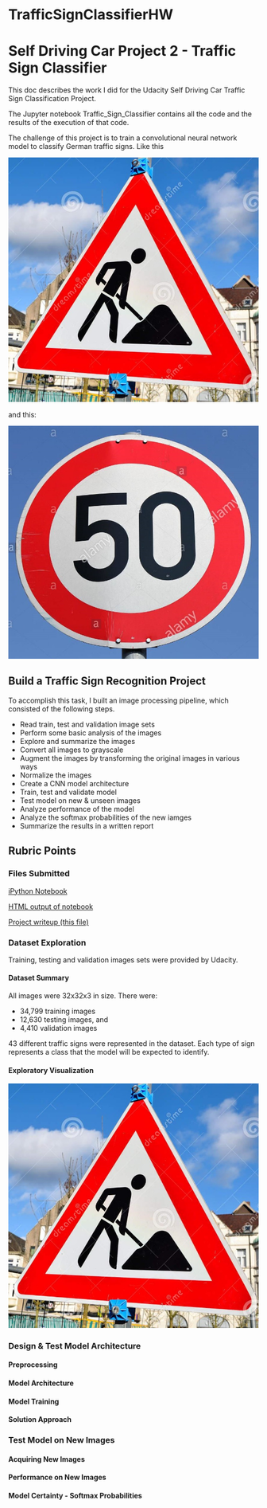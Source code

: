 # TrafficSignClassifierHW

# Self Driving Car Project 2 - Traffic Sign Classifier
This doc describes the work I did for the Udacity Self Driving Car Traffic Sign Classification Project.

The Jupyter notebook Traffic_Sign_Classifier contains all the code and the results of the 
execution of that code.

The challenge of this project is to train a convolutional neural network model to classify German traffic signs. Like this

[//]: # (Image References)

[image1]: ./origImages/german_1.jpg "Road Work"
[image2]: ./origImages/speed50.jpg "Speed Limit 50kph"

![Road Work][image1]

and this:

![Speed Limit 50kph][image2]

## Build a Traffic Sign Recognition Project

To accomplish this task, I built an image processing pipeline, which consisted of the following steps.

* Read train, test and validation image sets
* Perform some basic analysis of the images
* Explore and summarize the images
* Convert all images to grayscale
* Augment the images by transforming the original images in various ways
* Normalize the images
* Create a CNN model architecture
* Train, test and validate model
* Test model on new & unseen images
* Analyze performance of the model
* Analyze the softmax probabilities of the new iamges
* Summarize the results in a written report

## Rubric Points

### Files Submitted

[iPython Notebook](https://github.com/mjg042/TrafficSignClassifierHW/blob/master/Traffic_Sign_Classifier.ipynb)

[HTML output of notebook](https://github.com/mjg042/TrafficSignClassifierHW/blob/master/Traffic_Sign_Classifier.html)

[Project writeup (this file)](https://github.com/mjg042/TrafficSignClassifierHW/blob/master/README.md)

### Dataset Exploration

Training, testing and validation images sets were provided by Udacity.

#### Dataset Summary

All images were 32x32x3 in size. There were:

* 34,799 training images 
* 12,630 testing images, and
* 4,410 validation images

43 different traffic signs were represented in the dataset. Each type of sign represents a class that the model
will be expected to identify.


#### Exploratory Visualization

[//]: # (Image References)

[image3]: ./origImages/origImages.jpg "Random Images from dataset"

![Random Images from dataset][image1]





### Design & Test Model Architecture

#### Preprocessing
#### Model Architecture
#### Model Training
#### Solution Approach


### Test Model on New Images

#### Acquiring New Images
#### Performance on New Images
#### Model Certainty - Softmax Probabilities



